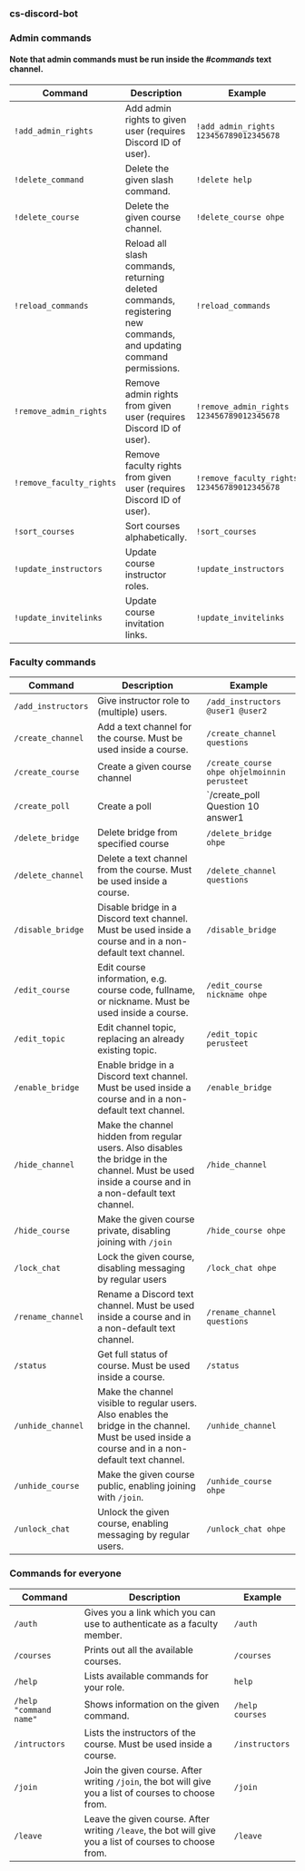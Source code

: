 ### cs-discord-bot

### Admin commands

#### Note that admin commands must be run inside the _#commands_ text channel.

Command | Description | Example
--- |--- | ---
`!add_admin_rights` | Add admin rights to given user (requires Discord ID of user). | `!add_admin_rights 123456789012345678`
`!delete_command` | Delete the given slash command. | `!delete help`
`!delete_course` | Delete the given course channel. | `!delete_course ohpe`
`!reload_commands` | Reload all slash commands, returning deleted commands, registering new commands, and updating command permissions. | `!reload_commands`
`!remove_admin_rights` | Remove admin rights from given user (requires Discord ID of user). | `!remove_admin_rights 123456789012345678`
`!remove_faculty_rights` | Remove faculty rights from given user (requires Discord ID of user). | `!remove_faculty_rights 123456789012345678`
`!sort_courses` | Sort courses alphabetically. | `!sort_courses`
`!update_instructors` | Update course instructor roles. | `!update_instructors`
`!update_invitelinks` | Update course invitation links. | `!update_invitelinks`

### Faculty commands

Command | Description | Example
--- |--- | ---
`/add_instructors` | Give instructor role to (multiple) users. | `/add_instructors @user1 @user2`
`/create_channel` | Add a text channel for the course. Must be used inside a course. | `/create_channel questions`
`/create_course ` | Create a given course channel | `/create_course ohpe ohjelmoinnin perusteet`
`/create_poll ` | Create a poll | `/create_poll Question 10 answer1 | answer 2 | answer 3`
`/delete_bridge` | Delete bridge from specified course | `/delete_bridge ohpe`
`/delete_channel` | Delete a text channel from the course. Must be used inside a course. | `/delete_channel questions`
`/disable_bridge` | Disable bridge in a Discord text channel. Must be used inside a course and in a non-default text channel. | `/disable_bridge`
`/edit_course` | Edit course information, e.g. course code, fullname, or nickname. Must be used inside a course. | `/edit_course nickname ohpe`
`/edit_topic` | Edit channel topic, replacing an already existing topic. | `/edit_topic perusteet`
`/enable_bridge` | Enable bridge in a Discord text channel. Must be used inside a course and in a non-default text channel. | `/enable_bridge`
`/hide_channel` | Make the channel hidden from regular users. Also disables the bridge in the channel. Must be used inside a course and in a non-default text channel. | `/hide_channel`
`/hide_course` | Make the given course private, disabling joining with `/join` | `/hide_course ohpe`
`/lock_chat` | Lock the given course, disabling messaging by regular users | `/lock_chat ohpe`
`/rename_channel` | Rename a Discord text channel. Must be used inside a course and in a non-default text channel. | `/rename_channel questions`
`/status` | Get full status of course. Must be used inside a course. | `/status`
`/unhide_channel` | Make the channel visible to regular users. Also enables the bridge in the channel. Must be used inside a course and in a non-default text channel. | `/unhide_channel`
`/unhide_course` | Make the given course public, enabling joining with `/join`. | `/unhide_course ohpe`
`/unlock_chat` | Unlock the given course, enabling messaging by regular users. | `/unlock_chat ohpe`

### Commands for everyone

Command | Description | Example
--- |--- | ---
`/auth` | Gives you a link which you can use to authenticate as a faculty member. | `/auth`
`/courses` | Prints out all the available courses. | `/courses`
`/help` |  Lists available commands for your role. | `help`
`/help "command name"` | Shows information on the given command. | `/help courses`
`/intructors` | Lists the instructors of the course. Must be used inside a course. | `/instructors`
`/join` | Join the given course. After writing `/join`, the bot will give you a list of courses to choose from. | `/join`
`/leave` | Leave the given course. After writing `/leave`, the bot will give you a list of courses to choose from. | `/leave`
